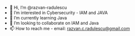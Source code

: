 - 👋 Hi, I’m @razvan-radulescu
- 👀 I’m interested in Cybersecurity - IAM and JAVA
- 🌱 I’m currently learning Java
- 💞️ I’m looking to collaborate on IAM and Java
- 📫 How to reach me - email: razvan.c.radulescu@gmail.com

<!---
razvan-radulescu/razvan-radulescu is a ✨ special ✨ repository because its `README.md` (this file) appears on your GitHub profile.
You can click the Preview link to take a look at your changes.
--->
